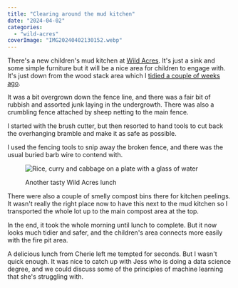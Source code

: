 ```yaml
---
title: "Clearing around the mud kitchen"
date: "2024-04-02"
categories: 
  - "wild-acres"
coverImage: "IMG20240402130152.webp"
---
```


There's a new children's mud kitchen at [Wild Acres](https://wildacres.org.uk/). It's just a sink and some simple furniture but it will be a nice area for children to engage with. It's just down from the wood stack area which I [tidied a couple of weeks ago](https://diary.uncountable.uk/2024/03/stacking-firewood/).

It was a bit overgrown down the fence line, and there was a fair bit of rubbish and assorted junk laying in the undergrowth. There was also a crumbling fence attached by sheep netting to the main fence.

I started with the brush cutter, but then resorted to hand tools to cut back the overhanging bramble and make it as safe as possible.

I used the fencing tools to snip away the broken fence, and there was the usual buried barb wire to contend with.

<figure>

![Rice, curry and cabbage on a plate with a glass of water](images/IMG20240402130317-1024x576.webp)

<figcaption>

Another tasty Wild Acres lunch

</figcaption>

</figure>

There were also a couple of smelly compost bins there for kitchen peelings. It wasn't really the right place now to have this next to the mud kitchen so I transported the whole lot up to the main compost area at the top.

In the end, it took the whole morning until lunch to complete. But it now looks much tidier and safer, and the children's area connects more easily with the fire pit area.

A delicious lunch from Cherie left me tempted for seconds. But I wasn't quick enough. It was nice to catch up with Jess who is doing a data science degree, and we could discuss some of the principles of machine learning that she's struggling with.
